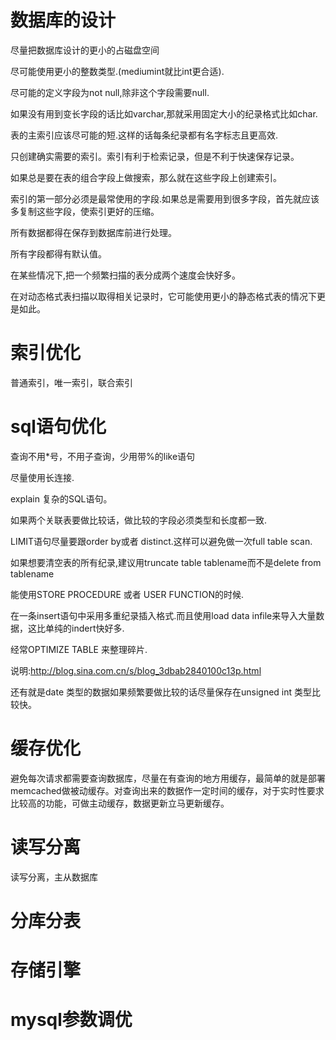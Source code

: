 # 数据库的设计
尽量把数据库设计的更小的占磁盘空间

尽可能使用更小的整数类型.(mediumint就比int更合适).

尽可能的定义字段为not null,除非这个字段需要null.

如果没有用到变长字段的话比如varchar,那就采用固定大小的纪录格式比如char.

表的主索引应该尽可能的短.这样的话每条纪录都有名字标志且更高效.

只创建确实需要的索引。索引有利于检索记录，但是不利于快速保存记录。

如果总是要在表的组合字段上做搜索，那么就在这些字段上创建索引。

索引的第一部分必须是最常使用的字段.如果总是需要用到很多字段，首先就应该多复制这些字段，使索引更好的压缩。

所有数据都得在保存到数据库前进行处理。

所有字段都得有默认值。

在某些情况下,把一个频繁扫描的表分成两个速度会快好多。

在对动态格式表扫描以取得相关记录时，它可能使用更小的静态格式表的情况下更是如此。

# 索引优化
普通索引，唯一索引，联合索引

# sql语句优化
查询不用*号，不用子查询，少用带%的like语句

尽量使用长连接.

explain 复杂的SQL语句。

如果两个关联表要做比较话，做比较的字段必须类型和长度都一致.

LIMIT语句尽量要跟order by或者 distinct.这样可以避免做一次full table scan.

如果想要清空表的所有纪录,建议用truncate table tablename而不是delete from tablename

能使用STORE PROCEDURE 或者 USER FUNCTION的时候.

在一条insert语句中采用多重纪录插入格式.而且使用load data infile来导入大量数据，这比单纯的indert快好多.

经常OPTIMIZE TABLE 来整理碎片.

说明:http://blog.sina.com.cn/s/blog_3dbab2840100c13p.html

还有就是date 类型的数据如果频繁要做比较的话尽量保存在unsigned int 类型比较快。



# 缓存优化
避免每次请求都需要查询数据库，尽量在有查询的地方用缓存，最简单的就是部署memcached做被动缓存。对查询出来的数据作一定时间的缓存，对于实时性要求比较高的功能，可做主动缓存，数据更新立马更新缓存。

# 读写分离
读写分离，主从数据库
# 分库分表

# 存储引擎

# mysql参数调优

